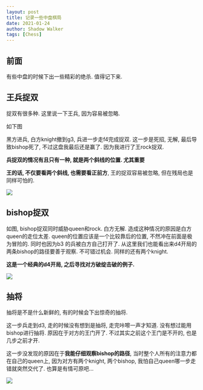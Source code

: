 ```yaml
---
layout: post
title: 记录一些中盘棋局
date: 2021-01-24
author: Shadow Walker
tags: [Chess]
---
```


## 前面

有些中盘的时候下出一些精彩的绝杀. 值得记下来. 


## 王兵捉双

捉双有很多种. 这里说一下王兵, 因为容易被忽略. 

如下图

黑方进兵, 白方knight撤到g3, 兵进一步走f4完成捉双.   这一步是死招, 无解, 最后导致bishop死了, 不过这盘我最后还是赢了. 因为我进行了王rock捉双. 

**兵捉双的情况有且只有一种, 就是两个斜线的位置. 尤其重要**

**王的话, 不仅要看两个斜线, 也需要看正前方**, 王的捉双容易被忽略, 但在残局也是同样可怕的. 

![](https://lh3.googleusercontent.com/pw/ACtC-3e231l6VJs-Yr9y18fSVmcvsr_9qMBroJkLTeVD5BMmnfpVMwO0OFw8U9Po8ROBMjn5SMst_xu-DpQkUKHqB17n5IptIdMZAKhncitsBs8NFcEbz60KGOwi7cmeB4Qvpj2fGOi46sbCRljq3BDJUPR9=w799-h841-no?authuser=0)

## bishop捉双

如图, bishop捉双同时威胁queen和rock. 白方无解. 造成这种情况的原因是白方queen的走位太差. queen的位置应该是一个比较靠后的位置, 不然冲在前面是极为冒险的. 同时也因为b3 的兵被白方自己打开了.  从这里我们也能看出来d4开局的两条bishop的路径要善于观察. 不可错过机会. 同样的还有两个knight. 

**这是一个经典的d4开局, 之后寻找对方破绽击破的例子.**

![](https://lh3.googleusercontent.com/pw/ACtC-3fuX6FJlj14hTbQQsuxdWCwq8au7wEUDUrt3b0DCaAVXB2fnB40_qteui22bg0Jm9RdHOa1p_lUSDVFXTQJwVTpNX9YDuRzcSUCMpBXFJMO5HyOjvFACpuqXmhbhGUGHPanvcrs4vQv3fbMPbD60ahn=w838-h893-no?authuser=0)


## 抽将

抽将是不是什么新鲜的, 有的时候会下出惊奇的抽将. 

这一步兵走到d3, 走的时候没有想到是抽将, 走完咔嚓一声才知道. 没有想过能用bishop进行抽将. 原因在于对方的王门开了. 不过其实之前这个王门是不开的, 也是几步之前才开. 

这一步没发现的原因在于**我能仔细观察bishop的路径**, 当时整个人所有的注意力都在自己的queen上, 因为对方有两个knight, 两个bishop, 我怕自己queen哪一步走错就突然交代了. 也算是有情可原吧... 

![](https://lh3.googleusercontent.com/pw/ACtC-3fDyFd_fWBQ0wEVPuVeC9PRpytkob561e6YjxrLkANmscyL53ovDInBJbs5GDNvXrtZUNYIA2fD6pRmsP4Fy8zAoKmw7iY_CIal73BTes2aew-uu59_eBAkddm6N8sK5FTdhL1UFOg-xBRdfkHSbW9Y=w806-h899-no?authuser=0)

